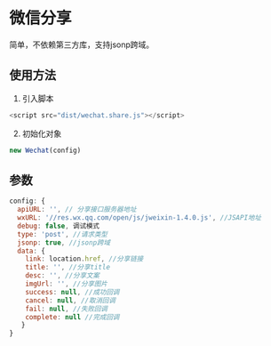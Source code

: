 # 微信分享
简单，不依赖第三方库，支持jsonp跨域。

## 使用方法
1. 引入脚本
``` javascript
<script src="dist/wechat.share.js"></script>
```
2. 初始化对象 
``` javascript
new Wechat(config)
```

## 参数

``` javascript
config: {
  apiURL: '', // 分享接口服务器地址
  wxURL: '//res.wx.qq.com/open/js/jweixin-1.4.0.js', //JSAPI地址
  debug: false, 调试模式
  type: 'post', //请求类型
  jsonp: true, //jsonp跨域
  data: {
    link: location.href, //分享链接
    title: '', //分享title
    desc: '', //分享文案
    imgUrl: '', //分享图片
    success: null, //成功回调
    cancel: null, //取消回调
    fail: null, //失败回调
    complete: null //完成回调
   }
}
```

